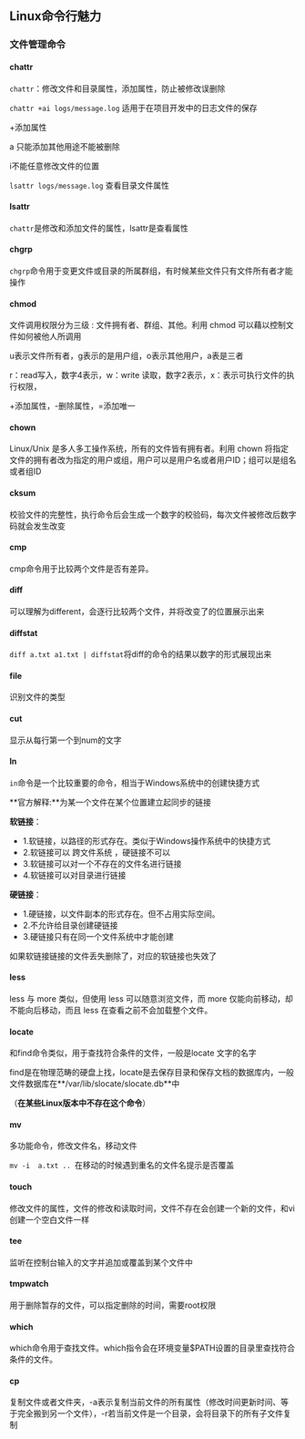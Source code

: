 ## Linux命令行魅力

### 文件管理命令

#### chattr

`chattr`：修改文件和目录属性，添加属性，防止被修改误删除

`chattr +ai logs/message.log`		适用于在项目开发中的日志文件的保存

+添加属性 

a 只能添加其他用途不能被删除

 i不能任意修改文件的位置

`lsattr logs/message.log`		查看目录文件属性



#### lsattr

`chattr`是修改和添加文件的属性，lsattr是查看属性



#### chgrp

`chgrp`命令用于变更文件或目录的所属群组，有时候某些文件只有文件所有者才能操作



#### chmod

文件调用权限分为三级 : 文件拥有者、群组、其他。利用 chmod 可以藉以控制文件如何被他人所调用

u表示文件所有者，g表示的是用户组，o表示其他用户，a表是三者

r：read写入，数字4表示，w：write  读取，数字2表示，x：表示可执行文件的执行权限，

+添加属性，-删除属性，=添加唯一



#### chown

Linux/Unix 是多人多工操作系统，所有的文件皆有拥有者。利用 chown 将指定文件的拥有者改为指定的用户或组，用户可以是用户名或者用户ID；组可以是组名或者组ID



#### cksum

校验文件的完整性，执行命令后会生成一个数字的校验码，每次文件被修改后数字码就会发生改变



#### cmp

 cmp命令用于比较两个文件是否有差异。



#### diff

可以理解为different，会逐行比较两个文件，并将改变了的位置展示出来



#### diffstat

`diff a.txt a1.txt | diffstat`将diff的命令的结果以数字的形式展现出来



#### file

识别文件的类型



#### cut

显示从每行第一个到num的文字



#### ln

`in`命令是一个比较重要的命令，相当于Windows系统中的创建快捷方式

**官方解释:**为某一个文件在某个位置建立起同步的链接

**软链接**：

- 1.软链接，以路径的形式存在。类似于Windows操作系统中的快捷方式
- 2.软链接可以 跨文件系统 ，硬链接不可以
- 3.软链接可以对一个不存在的文件名进行链接
- 4.软链接可以对目录进行链接

**硬链接**：

- 1.硬链接，以文件副本的形式存在。但不占用实际空间。
- 2.不允许给目录创建硬链接
- 3.硬链接只有在同一个文件系统中才能创建

如果软链接链接的文件丢失删除了，对应的软链接也失效了



#### less

less 与 more 类似，但使用 less 可以随意浏览文件，而 more 仅能向前移动，却不能向后移动，而且 less 在查看之前不会加载整个文件。



#### locate

和find命令类似，用于查找符合条件的文件，一般是locate 文字的名字

find是在物理范畴的硬盘上找，locate是去保存目录和保存文档的数据库内，一般文件数据库在**/var/lib/slocate/slocate.db**中

（**在某些Linux版本中不存在这个命令**）



#### mv

多功能命令，修改文件名，移动文件

`mv -i  a.txt .. `在移动的时候遇到重名的文件名提示是否覆盖



#### touch

修改文件的属性，文件的修改和读取时间，文件不存在会创建一个新的文件，和vi创建一个空白文件一样



#### tee

监听在控制台输入的文字并追加或覆盖到某个文件中



#### tmpwatch

用于删除暂存的文件，可以指定删除的时间，需要root权限



#### which

which命令用于查找文件。which指令会在环境变量$PATH设置的目录里查找符合条件的文件。



#### cp

复制文件或者文件夹，-a表示复制当前文件的所有属性（修改时间更新时间、等于完全搬到另一个文件），-r若当前文件是一个目录，会将目录下的所有子文件复制



















